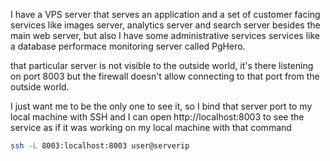 
I have a VPS server that serves an application and a set of customer facing services like images server, analytics server
and search server besides the main web server, but also I have some administrative services services like a database performace
monitoring server called PgHero.

that particular server is not visible to the outside world, it's there listening on port 8003 but the firewall doesn't allow connecting to
that port from the outside world.

I just want me to be the only one to see it, so I bind that server port to my local machine with SSH and I can open http://localhost:8003
to see the service as if it was working on my local machine with that command

```bash
ssh -L 8003:localhost:8003 user@serverip
```
